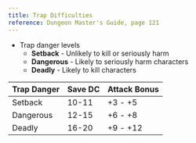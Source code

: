 ```yaml
---
title: Trap Difficulties
reference: Dungeon Master's Guide, page 121
---
```


- Trap danger levels
  - **Setback** - Unlikely to kill or seriously harm
  - **Dangerous** - Likely to seriously harm characters
  - **Deadly** - Likely to kill characters

| Trap Danger | Save DC | Attack Bonus |
| ----------- | ------- | ------------ |
| Setback     | 10-11   | +3 - +5      |
| Dangerous   | 12-15   | +6 - +8      |
| Deadly      | 16-20   | +9 - +12     |

